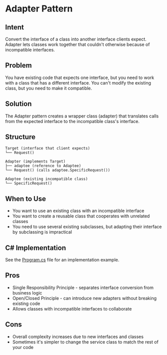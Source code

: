 # Adapter Pattern

## Intent
Convert the interface of a class into another interface clients expect. Adapter lets classes work together that couldn't otherwise because of incompatible interfaces.

## Problem
You have existing code that expects one interface, but you need to work with a class that has a different interface. You can't modify the existing class, but you need to make it compatible.

## Solution
The Adapter pattern creates a wrapper class (adapter) that translates calls from the expected interface to the incompatible class's interface.

## Structure
```
Target (interface that client expects)
└── Request()

Adapter (implements Target)
├── adaptee (reference to Adaptee)
└── Request() (calls adaptee.SpecificRequest())

Adaptee (existing incompatible class)
└── SpecificRequest()
```

## When to Use
- You want to use an existing class with an incompatible interface
- You want to create a reusable class that cooperates with unrelated classes
- You need to use several existing subclasses, but adapting their interface by subclassing is impractical

## C# Implementation
See the [Program.cs](./Program.cs) file for an implementation example.

## Pros
- Single Responsibility Principle - separates interface conversion from business logic
- Open/Closed Principle - can introduce new adapters without breaking existing code
- Allows classes with incompatible interfaces to collaborate

## Cons
- Overall complexity increases due to new interfaces and classes
- Sometimes it's simpler to change the service class to match the rest of your code
